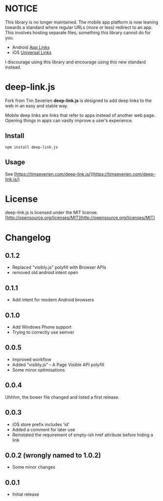 # NOTICE

This library is no longer maintained. The mobile app platform is now leaning towards a standard where regular URLs (more or less) redirect to an app. This involves hosting separate files, something this library cannot do for you.

- Android [App Links](https://developer.android.com/training/app-links/index.html)
- iOS [Universal Links](https://developer.apple.com/library/ios/documentation/General/Conceptual/AppSearch/UniversalLinks.html)

I discourage using this library and encourage using this new standard instead.

# deep-link.js
Fork from Tim Severien
**deep-link.js** is designed to add deep links to the web in an easy and stable way.

Mobile deep links are links that refer to apps instead of another web page. Opening things in apps can vastly improve a user’s experience.

## Install

	npm install deep-link.js

## Usage

See [https://timseverien.com/deep-link.js/](https://timseverien.com/deep-link.js/)

# License

deep-link.js is licensed under the MIT license.
[http://opensource.org/licenses/MIT](http://opensource.org/licenses/MIT)

# Changelog

## 0.1.2
- Replaced "visibly.js" polyfill with Browser APIs
- removed old android intent open

## 0.1.1
- Add intent for modern Android browsers

## 0.1.0

- Add Windows Phone support
- Trying to correctly use semver

## 0.0.5

- Improved workflow
- Added “visibly.js” – A Page Visible API polyfill
- Some minor optimisations

## 0.0.4

Uhhhm, the bower file changed and listed a first release.

## 0.0.3

- iOS store prefix includes 'id'
- Added a comment for later use
- Reinstated the requirement of empty-ish href attribute before hiding a link

## 0.0.2 (wrongly named to 1.0.2)

- Some minor changes

## 0.0.1

- Initial release
